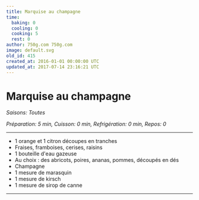 ```yaml
---
title: Marquise au champagne
time:
  baking: 0
  cooling: 0
  cooking: 5
  rest: 0
author: 750g.com 750g.com
image: default.svg
old_id: 415
created_at: 2016-01-01 00:00:00 UTC
updated_at: 2017-07-14 23:16:21 UTC
---
```


# Marquise au champagne

_Saisons: Toutes_

_Préparation: 5 min, Cuisson: 0 min, Refrigération: 0 min, Repos: 0_

---

- 1 orange et 1 citron découpes en tranches
- Fraises, framboises, cerises, raisins
- 1 bouteille d'eau gazeuse
- Au choix : des abricots, poires, ananas, pommes, découpés en dés
- Champagne
- 1 mesure de marasquin
- 1 mesure de kirsch
- 1 mesure de sirop de canne

---
